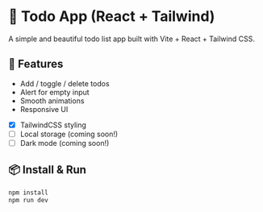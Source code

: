 # 📝 Todo App (React + Tailwind)

A simple and beautiful todo list app built with Vite + React + Tailwind CSS.

## 🚀 Features
- Add / toggle / delete todos
- Alert for empty input
- Smooth animations
- Responsive UI
- [x] TailwindCSS styling
- [ ] Local storage (coming soon!)
- [ ] Dark mode (coming soon!)

## 📦 Install & Run
```bash
npm install
npm run dev
